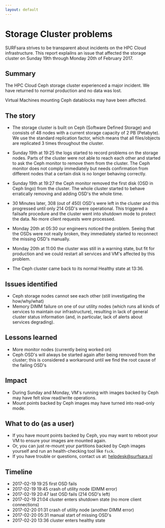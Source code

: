 ```yaml
---
layout: default
---
```


# Storage Cluster problems

SURFsara strives to be transparent about incidents on the HPC Cloud infrastructure. This report explailns an issue that affected the storage cluster on Sunday 19th through Monday 20th of February 2017.

## Summary

The HPC Cloud Ceph storage cluster experienced a major incident.
We have returned to normal production and no data was lost.

Virtual Machines mounting Ceph datablocks may have been affected.

## The story

* The storage cluster is built on Ceph (Software Defined Storage) and consists of 48 nodes with a current storage capacity of 2 PB (Petabyte). We use the standard replication factor, which means that all files/objects are replicated 3 times throughout the cluster.

* Sunday 19th at 19:25 the logs started to record problems on the storage nodes. Parts of the cluster were not able to reach each other and started to ask the Ceph monitor to remove them from the cluster. The Ceph monitor does not comply immediately but needs confirmation from different nodes that a certain disk is no longer behaving correctly.

* Sunday 19th at 19:27 the Ceph monitor removed the first disk (OSD in Ceph lingo) from the cluster. The whole cluster started to behave erratically removing and adding OSD's the whole time.

* 30 Minutes later, 308 (out of 450) OSD's were left in the cluster and this progressed until only 214 OSD's were operational. This triggered a failsafe procedure and the cluster went into shutdown mode to protect the data. No more client requests were processed.

* Monday 20th at 05:30 our engineers noticed the problem.
  Seeing that the OSDs were not really broken, they immediately started to reconnect the missing OSD's manually.

* Monday 20th at 11:00 the cluster was still in a warning state, but fit for production and we could restart all services and VM's affected by this problem.

* The Ceph cluster came back to its normal Healthy state at 13:36.


## Issues identified

* Ceph storage nodes cannot see each other (still investigating the how/why/what)
* Memory DIMM failure on one of our utility nodes (which runs all kinds of services to maintain our infrastructure), resulting in lack of general cluster status information (and, in particular, lack of alerts about services degrading).

## Lessons learned

* More monitor nodes (currently being worked on)
* Ceph OSD's will always be started again after being removed from the cluster; this is considered a workaround until we find the root cause of the failing OSD's

## Impact

* During Sunday and Monday, VM's running with images backed by Ceph may have felt slow read/write operations.
* Mount points backed by Ceph images may have turned into read-only mode.

## What to do (as a user)

* If you have mount points backed by Ceph, you may want to reboot your VM to ensure your images are mounted again.
* Or, you can just re-mount your partitions backed by Ceph images yourself and run an health-checking tool like `fsck`.
* If you have trouble or questions, contact us at: helpdesk@surfsara.nl

## Timeline

* 2017-02-19 19:25 first OSD fails
* 2017-02-19 19:45 crash of utility node (DIMM error)
* 2017-02-19 20:47 last OSD fails (214 OSD's left)
* 2017-02-19 21:04 cluster enters shutdown state (no more client connections)
* 2017-02-20 01:31 crash of utility node (another DIMM error)
* 2017-02-20 05:31 manual start of missing OSD's
* 2017-02-20 13:36 cluster enters healthy state

